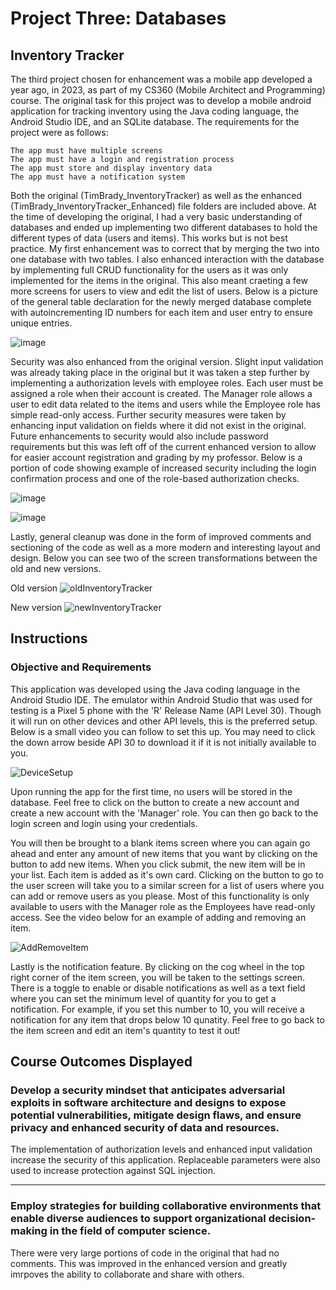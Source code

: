 # Project Three: Databases

## Inventory Tracker ##

The third project chosen for enhancement was a mobile app developed a year ago, in 2023, as part of my CS360 (Mobile Architect and Programming) course. The original task for this project was to develop a mobile android application for tracking inventory using the Java coding language, the Android Studio IDE, and an SQLite database. The requirements for the project were as follows:

    The app must have multiple screens
    The app must have a login and registration process
    The app must store and display inventory data
    The app must have a notification system

Both the original (TimBrady_InventoryTracker) as well as the enhanced (TimBrady_InventoryTracker_Enhanced) file folders are included above. At the time of developing the original, I had a very basic understanding of databases and ended up implementing two different databases to hold the different types of data (users and items). This works but is not best practice. My first enhancement was to correct that by merging the two into one database with two tables. I also enhanced interaction with the database by implementing full CRUD functionality for the users as it was only implemented for the items in the original. This also meant craeting a few more screens for users to view and edit the list of users. Below is a picture of the general table declaration for the newly merged database complete with autoincrementing ID numbers for each item and user entry to ensure unique entries.

![image](https://github.com/user-attachments/assets/e1ea4e5e-3cc8-4833-b1a4-404b7bdc366a)

Security was also enhanced from the original version. Slight input validation was already taking place in the original but it was taken a step further by implementing a authorization levels with employee roles. Each user must be assigned a role when their account is created. The Manager role allows a user to edit data related to the items and users while the Employee role has simple read-only access. Further security measures were taken by enhancing input validation on fields where it did not exist in the original. Future enhancements to security would also include password requirements but this was left off of the current enhanced version to allow for easier account registration and grading by my professor. Below is a portion of code showing example of increased security including the login confirmation process and one of the role-based authorization checks.

![image](https://github.com/user-attachments/assets/2c42668d-1467-4ba3-8304-b11d2b8385d6)

![image](https://github.com/user-attachments/assets/98dbd598-afb7-4539-9607-8d43b2996c9c)


Lastly, general cleanup was done in the form of improved comments and sectioning of the code as well as a more modern and interesting layout and design. Below you can see two of the screen transformations between the old and new versions.

Old version
![oldInventoryTracker](https://github.com/user-attachments/assets/f48a00f1-9338-4d03-a692-a7f227cde8a5)

New version
![newInventoryTracker](https://github.com/user-attachments/assets/90a403c1-8cce-4a73-a3d8-7c979e56e210)


## Instructions ##

### Objective and Requirements ###

This application was developed using the Java coding language in the Android Studio IDE. The emulator within Android Studio that was used for testing is a Pixel 5 phone with the 'R' Release Name (API Level 30). Though it will run on other devices and other API levels, this is the preferred setup. Below is a small video you can follow to set this up. You may need to click the down arrow beside API 30 to download it if it is not initially available to you.

![DeviceSetup](https://github.com/user-attachments/assets/4e177b68-f1be-434b-a1ea-148e7c546be7)

Upon running the app for the first time, no users will be stored in the database. Feel free to click on the button to create a new account and create a new account with the 'Manager' role. You can then go back to the login screen and login using your credentials. 

You will then be brought to a blank items screen where you can again go ahead and enter any amount of new items that you want by clicking on the button to add new items. When you click submit, the new item will be in your list. Each item is added as it's own card. Clicking on the button to go to the user screen will take you to a similar screen for a list of users where you can add or remove users as you please. Most of this functionality is only available to users with the Manager role as the Employees have read-only access. See the video below for an example of adding and removing an item.

![AddRemoveItem](https://github.com/user-attachments/assets/6b8e7a21-29de-46ce-82d6-72140bad7dd5)

Lastly is the notification feature. By clicking on the cog wheel in the top right corner of the item screen, you will be taken to the settings screen. There is a toggle to enable or disable notifications as well as a text field where you can set the minimum level of quantity for you to get a notification. For example, if you set this number to 10, you will receive a notification for any item that drops below 10 qunatity. Feel free to go back to the item screen and edit an item's quantity to test it out!


Course Outcomes Displayed
---
### Develop a security mindset that anticipates adversarial exploits in software architecture and designs to expose potential vulnerabilities, mitigate design flaws, and ensure privacy and enhanced security of data and resources. ###

The implementation of authorization levels and enhanced input validation increase the security of this application. Replaceable parameters were also used to increase protection against SQL injection.


---
### Employ strategies for building collaborative environments that enable diverse audiences to support organizational decision-making in the field of computer science. ###

There were very large portions of code in the original that had no comments. This was improved in the enhanced version and greatly imrpoves the ability to collaborate and share with others.


